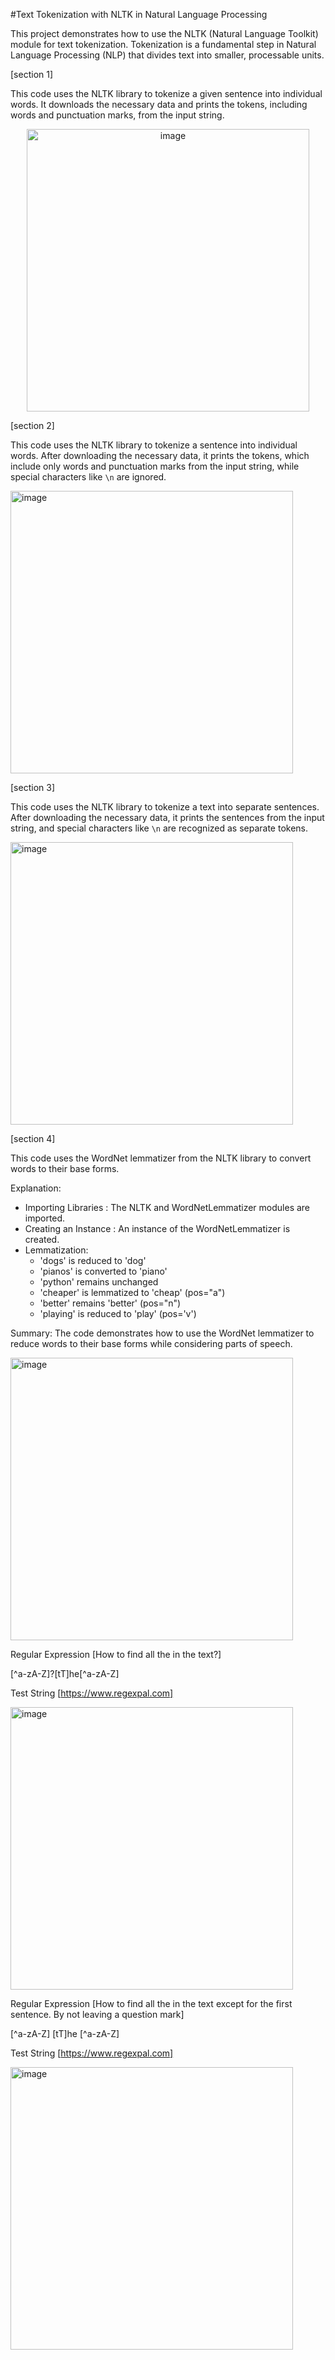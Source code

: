 #Text Tokenization with NLTK in Natural Language Processing

This project demonstrates how to use the NLTK (Natural Language Toolkit) module for text tokenization. Tokenization is a fundamental step in Natural Language Processing (NLP) that divides text into smaller, processable units.


[section 1]

This code uses the NLTK library to tokenize a given sentence into individual words. It downloads the necessary data and prints the tokens, including words and punctuation marks, from the input string.


<center>
<img width="452" alt="image" src="https://github.com/user-attachments/assets/f9374ee8-a30b-4b41-810e-bf791e367825">
</center>



[section 2]

This code uses the NLTK library to tokenize a sentence into individual words. After downloading the necessary data, it prints the tokens, which include only words and punctuation marks from the input string, while special characters like `\n` are ignored.

<img width="452" alt="image" src="https://github.com/user-attachments/assets/5326eda1-5eac-49bf-8a5a-e767247c347a">


[section 3]

This code uses the NLTK library to tokenize a text into separate sentences. After downloading the necessary data, it prints the sentences from the input string, and special characters like `\n` are recognized as separate tokens.


<img width="452" alt="image" src="https://github.com/user-attachments/assets/d00a67ab-04c5-4427-90c9-70f8e30464ff">


[section 4]

This code uses the WordNet lemmatizer from the NLTK library to convert words to their base forms.

 Explanation:
 
- Importing Libraries : The NLTK and WordNetLemmatizer modules are imported.
- Creating an Instance : An instance of the WordNetLemmatizer is created.
- Lemmatization:
  - 'dogs' is reduced to 'dog'
  - 'pianos' is converted to 'piano'
  - 'python' remains unchanged
  - 'cheaper' is lemmatized to 'cheap' (pos="a")
  - 'better' remains 'better' (pos="n")
  - 'playing' is reduced to 'play' (pos='v')

 Summary:
The code demonstrates how to use the WordNet lemmatizer to reduce words to their base forms while considering parts of speech.


<img width="452" alt="image" src="https://github.com/user-attachments/assets/28166a6f-b226-400e-844d-8d9605acd4c4">


Regular Expression [How to find all the in the text?]

[^a-zA-Z]?[tT]he[^a-zA-Z]

Test String [https://www.regexpal.com]

<img width="452" alt="image" src="https://github.com/user-attachments/assets/887bca29-149d-4441-8ac8-ded184e374e2">

Regular Expression
[How to find all the in the text except for the first sentence. By not leaving a question mark]

[^a-zA-Z] [tT]he [^a-zA-Z]

Test String [https://www.regexpal.com]

<img width="452" alt="image" src="https://github.com/user-attachments/assets/94af2cd9-1717-4f8e-8c8b-91598d906fc5">


